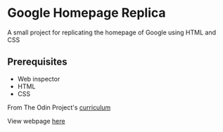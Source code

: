 # Google Homepage Replica

A small project for replicating the homepage of Google using HTML and CSS

## Prerequisites

- Web inspector
- HTML
- CSS

From The Odin Project's [curriculum](http://www.theodinproject.com/courses/web-development-101/lessons/html-css)

View webpage [here](https://idlewink.github.io/google-homepage/)
